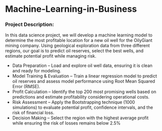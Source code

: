 # Machine-Learning-in-Business
### Project Description: 

In this data science project, we will develop a machine learning model to determine the most profitable location for a new oil well for the OilyGiant mining company. Using geological exploration data from three different regions, our goal is to predict oil reserves, select the best wells, and estimate potential profit while managing risk.

* Data Preparation – Load and explore oil well data, ensuring it is clean and ready for modeling.
* Model Training & Evaluation – Train a linear regression model to predict oil reserves and assess model performance using Root Mean Squared Error (RMSE).
* Profit Calculation – Identify the top 200 most promising wells based on predictions and estimate profitability considering operational costs.
* Risk Assessment – Apply the Bootstrapping technique (1000 simulations) to evaluate potential profit, confidence intervals, and the risk of financial loss.
* Decision Making – Select the region with the highest average profit while ensuring the risk of losses remains below 2.5%